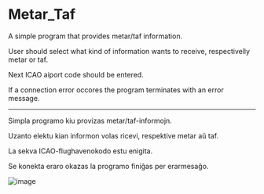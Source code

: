 # Metar_Taf
A simple program that provides metar/taf information. 

User should select what kind of information wants to receive, respectivelly metar or taf.

Next ICAO aiport code should be entered.

If a connection error occores the program terminates with an error message.

-------------------------------------------------------------------------------------------

Simpla programo kiu provizas metar/taf-informojn.

Uzanto elektu kian informon volas ricevi, respektive metar aŭ taf.

La sekva ICAO-flughavenokodo estu enigita.

Se konekta eraro okazas la programo finiĝas per erarmesaĝo.


![image](https://user-images.githubusercontent.com/113796359/209664296-9e7dd684-fc51-4895-b0f6-67c572574a97.png)
